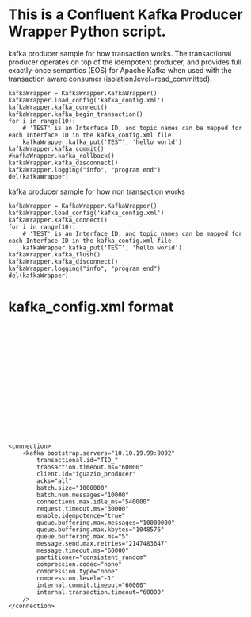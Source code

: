 # This is a Confluent Kafka Producer Wrapper Python script.

kafka producer sample for how transaction works.
The transactional producer operates on top of the idempotent producer, and provides full exactly-once semantics (EOS)
    for Apache Kafka when used with the transaction aware consumer (isolation.level=read_committed).

    kafkaWrapper = KafkaWrapper.KafkaWrapper()
    kafkaWrapper.load_config('kafka_config.xml')
    kafkaWrapper.kafka_connect()
    kafkaWrapper.kafka_begin_transaction()
    for i in range(10):
        # 'TEST' is an Interface ID, and topic names can be mapped for each Interface ID in the kafka_config.xml file.
        kafkaWrapper.kafka_put('TEST', 'hello world')
    kafkaWrapper.kafka_commit()
    #kafkaWrapper.kafka_rollback()
    kafkaWrapper.kafka_disconnect()
    kafkaWrapper.logging("info", "program end")
    del(kafkaWrapper)


kafka producer sample for how non transaction works

    kafkaWrapper = KafkaWrapper.KafkaWrapper()
    kafkaWrapper.load_config('kafka_config.xml')
    kafkaWrapper.kafka_connect()
    for i in range(10):
        # 'TEST' is an Interface ID, and topic names can be mapped for each Interface ID in the kafka_config.xml file.
        kafkaWrapper.kafka_put('TEST', 'hello world')
    kafkaWrapper.kafka_flush()
    kafkaWrapper.kafka_disconnect()
    kafkaWrapper.logging("info", "program end")
    del(kafkaWrapper)


# kafka_config.xml format
<pre><code>
<!-- basic config setting -->
<config>
	<!-- log setting -->
	<common>
		<logger path="./kafkaapi.log" file_size="10485760" count="10" level="info" data_dump="0" console_log="1"/>
	</common>
	<!-- connection setting -->
	<connection>
		<kafka bootstrap.servers="10.10.19.99:9092"
			transactional.id="TID_"
			transaction.timeout.ms="60000"
			client.id="iguazio_producer"
			internal.commit.timeout="60000"
			internal.transaction.timeout="60000"
		/>
	</connection>
	<!-- interface setting -->
	<interfaces>
		<interface intf_id="TEST" topic_name="test"/>
	</interfaces>
</config>
</pre></code>
<!-- advanced config setting for connection/kafka -->
	<connection>
		<kafka bootstrap.servers="10.10.19.99:9092"
			transactional.id="TID_"
			transaction.timeout.ms="60000"
			client.id="iguazio_producer"
			acks="all"
			batch.size="1000000"
			batch.num.messages="10000"
			connections.max.idle_ms="540000"
			request.timeout.ms="30000"
			enable.idempotence="true"
			queue.buffering.max.messages="10000000"
			queue.buffering.max.kbytes="1048576"
			queue.buffering.max.ms="5"
			message.send.max.retries="2147483647"
			message.timeout.ms="60000"
			partitioner="consistent_random"
			compression.codec="none"
			compression.type="none"
			compression.level="-1"
			internal.commit.timeout="60000"
			internal.transaction.timeout="60000"
		/>
	</connection>
